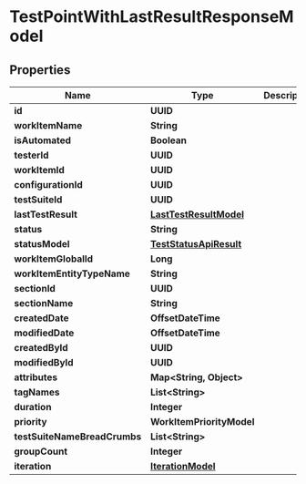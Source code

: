 

# TestPointWithLastResultResponseModel


## Properties

| Name | Type | Description | Notes |
|------------ | ------------- | ------------- | -------------|
|**id** | **UUID** |  |  |
|**workItemName** | **String** |  |  [optional] |
|**isAutomated** | **Boolean** |  |  |
|**testerId** | **UUID** |  |  [optional] |
|**workItemId** | **UUID** |  |  |
|**configurationId** | **UUID** |  |  [optional] |
|**testSuiteId** | **UUID** |  |  |
|**lastTestResult** | [**LastTestResultModel**](LastTestResultModel.md) |  |  [optional] |
|**status** | **String** |  |  [optional] |
|**statusModel** | [**TestStatusApiResult**](TestStatusApiResult.md) |  |  [optional] |
|**workItemGlobalId** | **Long** |  |  [optional] |
|**workItemEntityTypeName** | **String** |  |  [optional] |
|**sectionId** | **UUID** |  |  |
|**sectionName** | **String** |  |  [optional] |
|**createdDate** | **OffsetDateTime** |  |  [optional] |
|**modifiedDate** | **OffsetDateTime** |  |  [optional] |
|**createdById** | **UUID** |  |  |
|**modifiedById** | **UUID** |  |  [optional] |
|**attributes** | **Map&lt;String, Object&gt;** |  |  [optional] |
|**tagNames** | **List&lt;String&gt;** |  |  [optional] |
|**duration** | **Integer** |  |  |
|**priority** | **WorkItemPriorityModel** |  |  |
|**testSuiteNameBreadCrumbs** | **List&lt;String&gt;** |  |  [optional] |
|**groupCount** | **Integer** |  |  [optional] |
|**iteration** | [**IterationModel**](IterationModel.md) |  |  [optional] |



